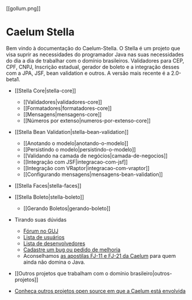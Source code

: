 [[gollum.png]]
# Caelum Stella

Bem vindo à documentação do Caelum-Stella. O Stella é um projeto que visa suprir as necessidades do programador Java nas suas necessidades do dia a dia de trabalhar com o domínio brasileiros. Validadores para CEP, CPF, CNPJ, Inscrição estadual, gerador de boleto e a integração desses com a JPA, JSF, bean validation e outros. A versão mais recente é a 2.0-beta1.

* [[Stella Core|stella-core]]
    * [[Validadores|validadores-core]]
    * [[Formatadores|formatadores-core]]
    * [[Mensagens|mensagens-core]]
    * [[Números por extenso|numeros-por-extenso-core]]

* [[Stella Bean Validation|stella-bean-validation]]
    * [[Anotando o modelo|anotando-o-modelo]]
    * [[Persistindo o modelo|persistindo-o-modelo]]
    * [[Validando na camada de negócios|camada-de-negocios]]
    * [[Integração com JSF|integracao-com-jsf]]
    * [[Integração com VRaptor|integracao-com-vraptor]]
    * [[Configurando mensagens|mensagens-bean-validation]]

* [[Stella Faces|stella-faces]]

* [[Stella Boleto|stella-boleto]]
    * [[Gerando Boletos|gerando-boleto]]

* Tirando suas dúvidas
    * [Fórum no GUJ](http://www.guj.com.br/forums/show/23.java)
    * [Lista de usuários](http://groups.google.com/group/caelum-stella-user)
    * [Lista de desenvolvedores](http://groups.google.com/group/caelum-stella-dev)
    * [Cadastre um bug ou pedido de melhoria](https://github.com/caelum/caelum-stella/issues/)
    * Aconselhamos [as apostilas FJ-11 e FJ-21 da Caelum](http://www.caelum.com.br/apostilas/) para quem ainda não domina o Java.

* [[Outros projetos que trabalham com o domínio brasileiro|outros-projetos]]
* [Conheça outros projetos open source em que a Caelum está envolvida](http://www.caelum.com.br/opensource/)
